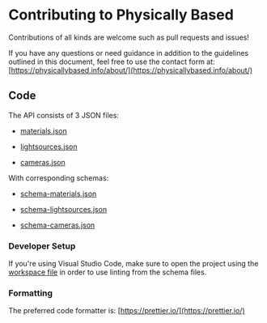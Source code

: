# Contributing to Physically Based

Contributions of all kinds are welcome such as pull requests and issues!

If you have any questions or need guidance in addition to the guidelines outlined in this document, feel free to use the contact form at: [https://physicallybased.info/about/](https://physicallybased.info/about/)

## Code

The API consists of 3 JSON files:

- [materials.json](https://github.com/AntonPalmqvist/physically-based-api/blob/main/deploy/materials.json)

- [lightsources.json](https://github.com/AntonPalmqvist/physically-based-api/blob/main/deploy/lightsources.json)

- [cameras.json](https://github.com/AntonPalmqvist/physically-based-api/blob/main/deploy/materials.json)

With corresponding schemas:

- [schema-materials.json](https://github.com/AntonPalmqvist/physically-based-api/blob/main/schema-materials.json)

- [schema-lightsources.json](https://github.com/AntonPalmqvist/physically-based-api/blob/main/schema-lightsources.json)

- [schema-cameras.json](https://github.com/AntonPalmqvist/physically-based-api/blob/main/schema-cameras.json)

### Developer Setup

If you're using Visual Studio Code, make sure to open the project using the [workspace file](https://github.com/AntonPalmqvist/physically-based-api/blob/main/workspace.code-workspace) in order to use linting from the schema files.

### Formatting

The preferred code formatter is: [https://prettier.io/](https://prettier.io/)
